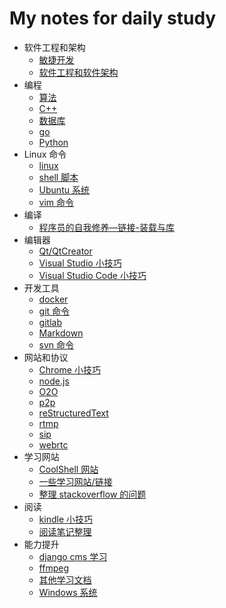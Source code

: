 # My notes for daily study

- 软件工程和架构
  - [敏捷开发](agile/)
  - [软件工程和软件架构](software_architecture/README.md)
- 编程
  - [算法](algorithm/)
  - [C++](cplusplus/)
  - [数据库](database/)
  - [go](go-doc/README.md)
  - [Python](https://github.com/xueqing/Python.git)
- Linux 命令
  - [linux](linux/README.md)
  - [shell 脚本](shell/)
  - [Ubuntu 系统](ubuntu_study/)
  - [vim 命令](vim/)
- 编译
  - [程序员的自我修养—链接-装载与库](程序员的自我修养—链接-装载与库/)
- 编辑器
  - [Qt/QtCreator](qt/)
  - [Visual Studio 小技巧](vs/)
  - [Visual Studio Code 小技巧](vscode/)
- 开发工具
  - [docker](docker/)
  - [git 命令](git/README.md)
  - [gitlab](gitlab/)
  - [Markdown](markdown/)
  - [svn 命令](svn/)
- 网站和协议
  - [Chrome 小技巧](chrome/)
  - [node.js](js/)
  - [O2O](o2o/)
  - [p2p](p2p/)
  - [reStructuredText](rest/)
  - [rtmp](rtmp/)
  - [sip](sip/)
  - [webrtc](webrtc/)
- 学习网站
  - [CoolShell 网站](coolshell/)
  - [一些学习网站/链接](course/)
  - [整理 stackoverflow 的问题](stackoverflow/)
- 阅读
  - [kindle 小技巧](kindle/)
  - [阅读笔记整理](quote_collection/)
- 能力提升
  - [django cms 学习](django_cms/README.md)
  - [ffmpeg](ffmepg/)
  - [其他学习文档](others/)
  - [Windows 系统](windows/)
